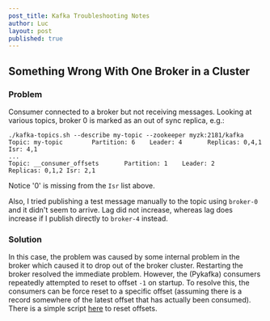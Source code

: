 ```yaml
---
post_title: Kafka Troubleshooting Notes
author: Luc
layout: post
published: true
---
```


## Something Wrong With One Broker in a Cluster

### Problem
Consumer connected to a broker but not receiving messages. Looking at various topics, broker 0 is marked as an out of sync replica, e.g.:

```
./kafka-topics.sh --describe my-topic --zookeeper myzk:2181/kafka
Topic: my-topic        Partition: 6    Leader: 4       Replicas: 0,4,1 Isr: 4,1
...
Topic: __consumer_offsets       Partition: 1    Leader: 2       Replicas: 0,1,2 Isr: 2,1
```
Notice '0' is missing from the `Isr` list above.

Also, I tried publishing a test message manually to the topic using `broker-0` and it didn't seem to arrive. Lag did not increase, whereas lag does increase if I publish directly to `broker-4` instead.  

### Solution
In this case, the problem was caused by some internal problem in the broker which caused it to drop out of the broker cluster. Restarting the broker resolved the immediate problem. However, the (Pykafka) consumers repeatedly attempted to reset to offset `-1` on startup. To resolve this, the consumers can be force reset to a specific offset (assuming there is a record somewhere of the latest offset that has actually been consumed). There is a simple script [here](https://github.com/lucrussell/kafka-tools) to reset offsets.